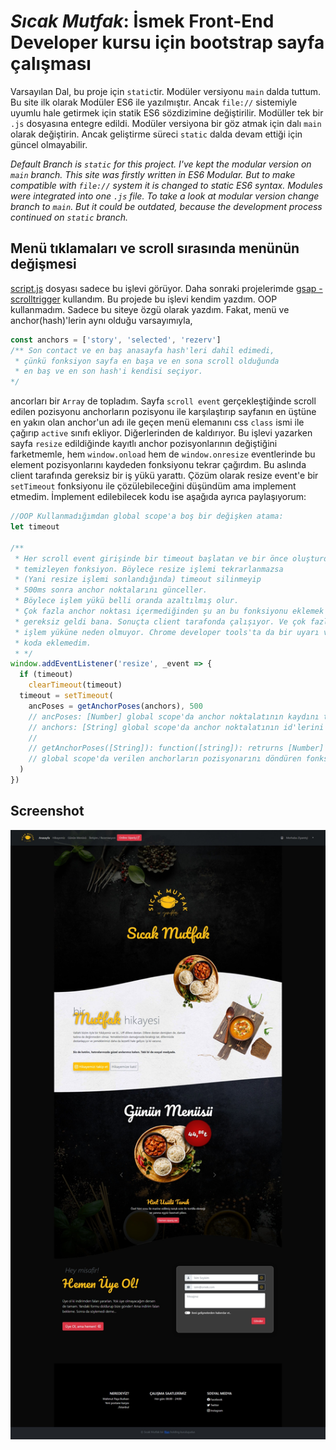 # ***Sıcak Mutfak***: İsmek Front-End Developer kursu için **bootstrap** sayfa çalışması

Varsayılan Dal, bu proje için `static`tir. Modüler versiyonu `main` dalda tuttum. Bu site ilk olarak Modüler ES6 ile yazılmıştır. Ancak `file://` sistemiyle uyumlu hale getirmek için statik ES6 sözdizimine değiştirilir. Modüller tek bir `.js` dosyasına entegre edildi. Modüler versiyona bir göz atmak için dalı `main` olarak değiştirin. Ancak geliştirme süreci `static` dalda devam ettiği için güncel olmayabilir.

*Default Branch is `static` for this project. I've kept the modular version on `main` branch. This site was firstly written in ES6 Modular. But to make compatible with `file://` system it is changed to static ES6 syntax. Modules were integrated into one `.js` file. To take a look at modular version change branch to `main`. But it could be outdated, because the development process continued on `static` branch.*

## Menü tıklamaları ve scroll sırasında menünün değişmesi

[script.js](https://github.com/mstytn/sicak-mutfak/blob/static/script.js) dosyası sadece bu işlevi görüyor. Daha sonraki projelerimde [gsap - scrolltrigger](https://greensock.com/scrolltrigger/) kullandım. Bu projede bu işlevi kendim yazdım. OOP kullanmadım. Sadece bu siteye özgü olarak yazdım. Fakat, menü ve anchor(hash)'lerin aynı olduğu varsayımıyla,

```javascript
const anchors = ['story', 'selected', 'rezerv']
/** Son contact ve en baş anasayfa hash'leri dahil edimedi,
 * çünkü fonksiyon sayfa en başa ve en sona scroll olduğunda
 * en baş ve en son hash'i kendisi seçiyor. 
*/
```

ancorları bir `Array` de topladım. Sayfa `scroll event` gerçekleştiğinde scroll edilen pozisyonu anchorların pozisyonu ile karşılaştırıp sayfanın en üştüne en yakın olan anchor'un adı ile geçen menü elemanını css `class` ismi ile çağırıp `active` sınıfı ekliyor. Diğerlerinden de kaldırıyor. Bu işlevi yazarken sayfa `resize` edildiğinde kayıtlı anchor pozisyonlarının değiştiğini farketmemle, hem `window.onload` hem de `window.onresize` eventlerinde bu element pozisyonlarını kaydeden fonksiyonu tekrar çağırdım. Bu aslında client tarafında gereksiz bir iş yükü yarattı. Çözüm olarak resize event'e bir `setTimeout` fonksiyonu ile çözülebileceğini düşündüm ama implement etmedim. İmplement edilebilecek kodu ise aşağıda ayrıca paylaşıyorum:

```javascript
//OOP Kullanmadığımdan global scope'a boş bir değişken atama:
let timeout

/**
 * Her scroll event girişinde bir timeout başlatan ve bir önce oluşturduğunu 
 * temizleyen fonksiyon. Böylece resize işlemi tekrarlanmazsa 
 * (Yani resize işlemi sonlandığında) timeout silinmeyip 
 * 500ms sonra anchor noktalarını günceller.
 * Böylece işlem yükü belli oranda azaltılmış olur.
 * Çok fazla anchor noktası içermediğinden şu an bu fonksiyonu eklemek
 * gereksiz geldi bana. Sonuçta client tarafonda çalışıyor. Ve çok fazla bir
 * işlem yüküne neden olmuyor. Chrome developer tools'ta da bir uyarı vermediğinden
 * koda eklemedim.
 * */
window.addEventListener('resize', _event => {
  if (timeout)
    clearTimeout(timeout)
  timeout = setTimeout(
    ancPoses = getAnchorPoses(anchors), 500
    // ancPoses: [Number] global scope'da anchor noktalatının kaydını tutan bir array.
    // anchors: [String] global scope'da anchor noktalatının id'lerini tutan array.
    //
    // getAnchorPoses([String]): function([string]): retrurns [Number] 
    // global scope'da verilen anchorların pozisyonarını döndüren fonksiyon.
  )
})
```

## Screenshot

![screenshot](./sicakmutfak.jpeg)
